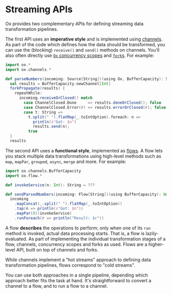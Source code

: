 # Streaming APIs

Ox provides two complementary APIs for defining streaming data transformation pipelines.

The first API uses an **imperative style** and is implemented using [channels](channels.md). As part of the code which defines how the data should be transformed, you can use the (blocking) `receive()` and `send()` methods on channels. You'll also often directly use [`Ox` concurrency scopes](../structured-concurrency/index.md) and [`fork`s](../structured-concurrency/fork-join.md). For example:

```scala mdoc:compile-only
import ox.*
import ox.channels.*

def parseNumbers(incoming: Source[String])(using Ox, BufferCapacity): Source[Int] =
  val results = BufferCapacity.newChannel[Int]
  forkPropagate(results) {
    repeatWhile:
      incoming.receiveOrClosed() match
        case ChannelClosed.Done     => results.doneOrClosed(); false
        case ChannelClosed.Error(r) => results.errorOrClosed(r); false
        case t: String => 
          t.split(" ").flatMap(_.toIntOption).foreach: n =>
            println(s"Got: $n")
            results.send(n);
          true
  }  
  results
```

The second API uses a **functional style**, implemented as [flows](flows.md). A flow lets you stack multiple data transformations using high-level methods such as `map`, `mapPar`, `grouped`, `async`, `merge` and more. For example:

```scala mdoc:compile-only
import ox.channels.BufferCapacity
import ox.flow.*

def invokeService(n: Int): String = ???

def sendParsedNumbers(incoming: Flow[String])(using BufferCapacity): Unit =
  incoming
    .mapConcat(_.split(" ").flatMap(_.toIntOption))
    .tap(n => println(s"Got: $n"))
    .mapPar(8)(invokeService)
    .runForeach(r => println("Result: $r"))
```

A flow **describes** the operations to perform; only when one of its `run` method is invoked, actual data processing starts. That is, a flow is lazily-evaluated. As part of implementing the individual transformation stages of a flow, channels, concurrency scopes and forks as used. Flows are a higher-level API, built on top of channels and forks.

While channels implement a "hot streams" approach to defining data transformation pipelines, flows correspond to "cold streams".

You can use both approaches in a single pipeline, depending which approach better fits the task at hand. It's straightforward to convert a channel to a flow, and to run a flow to a channel.

